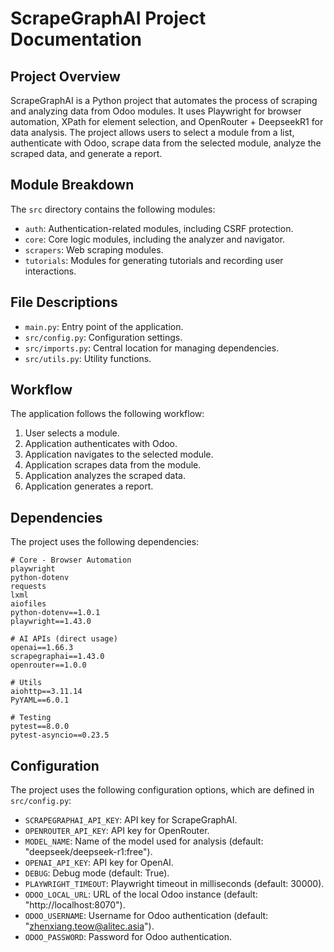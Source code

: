 # ScrapeGraphAI Project Documentation

## Project Overview

ScrapeGraphAI is a Python project that automates the process of scraping and analyzing data from Odoo modules. It uses Playwright for browser automation, XPath for element selection, and OpenRouter + DeepseekR1 for data analysis. The project allows users to select a module from a list, authenticate with Odoo, scrape data from the selected module, analyze the scraped data, and generate a report.

## Module Breakdown

The `src` directory contains the following modules:

*   `auth`: Authentication-related modules, including CSRF protection.
*   `core`: Core logic modules, including the analyzer and navigator.
*   `scrapers`: Web scraping modules.
*   `tutorials`: Modules for generating tutorials and recording user interactions.

## File Descriptions

*   `main.py`: Entry point of the application.
*   `src/config.py`: Configuration settings.
*   `src/imports.py`: Central location for managing dependencies.
*   `src/utils.py`: Utility functions.

## Workflow

The application follows the following workflow:

1.  User selects a module.
2.  Application authenticates with Odoo.
3.  Application navigates to the selected module.
4.  Application scrapes data from the module.
5.  Application analyzes the scraped data.
6.  Application generates a report.

## Dependencies

The project uses the following dependencies:

```
# Core - Browser Automation
playwright
python-dotenv
requests
lxml
aiofiles
python-dotenv==1.0.1
playwright==1.43.0

# AI APIs (direct usage)
openai==1.66.3
scrapegraphai==1.43.0
openrouter==1.0.0

# Utils
aiohttp==3.11.14
PyYAML==6.0.1

# Testing
pytest==8.0.0
pytest-asyncio==0.23.5
```

## Configuration

The project uses the following configuration options, which are defined in `src/config.py`:

*   `SCRAPEGRAPHAI_API_KEY`: API key for ScrapeGraphAI.
*   `OPENROUTER_API_KEY`: API key for OpenRouter.
*   `MODEL_NAME`: Name of the model used for analysis (default: "deepseek/deepseek-r1:free").
*   `OPENAI_API_KEY`: API key for OpenAI.
*   `DEBUG`: Debug mode (default: True).
*   `PLAYWRIGHT_TIMEOUT`: Playwright timeout in milliseconds (default: 30000).
*   `ODOO_LOCAL_URL`: URL of the local Odoo instance (default: "http://localhost:8070").
*   `ODOO_USERNAME`: Username for Odoo authentication (default: "zhenxiang.teow@alitec.asia").
*   `ODOO_PASSWORD`: Password for Odoo authentication.
